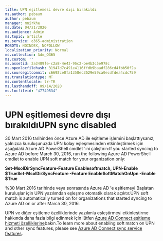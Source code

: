 ```yaml
---
title: UPN eşitlemesi devre dışı bırakıldı
ms.author: pebaum
author: pebaum
manager: mnirkhe
ms.date: 04/21/2020
ms.audience: Admin
ms.topic: article
ms.service: o365-administration
ROBOTS: NOINDEX, NOFOLLOW
localization_priority: Normal
ms.collection: Adm_O365
ms.custom: ''
ms.assetid: 2a3489fe-c2a8-4e43-96c2-be4b3c5e978c
ms.openlocfilehash: 31947d7c491e4116ffdb9baadf286cd4fbb50f2a
ms.sourcegitcommit: c6692ce0fa1358ec3529e59ca0ecdfdea4cdc759
ms.translationtype: MT
ms.contentlocale: tr-TR
ms.lasthandoff: 09/14/2020
ms.locfileid: "47749534"
---
```

# <a name="upn-sync-disabled"></a><span data-ttu-id="b2f20-102">UPN eşitlemesi devre dışı bırakıldı</span><span class="sxs-lookup"><span data-stu-id="b2f20-102">UPN sync disabled</span></span>

<span data-ttu-id="b2f20-103">30 Mart 2016 tarihinden önce Azure AD ile eşitleme işlemini başlattıysanız, yalnızca kuruluşunuzda UPN kolay eşleşmesinden etkinleştirmek için aşağıdaki Azure AD PowerShell cmdlet 'ini çalıştırın:</span><span class="sxs-lookup"><span data-stu-id="b2f20-103">If you started syncing to Azure AD before March 30, 2016, run the following Azure AD PowerShell cmdlet to enable UPN soft match for your organization only:</span></span>
  
 <span data-ttu-id="b2f20-104">**Set-MsolDirSyncFeature-Feature Enablesoftmatch, UPN-Enable $True**</span><span class="sxs-lookup"><span data-stu-id="b2f20-104">**Set-MsolDirSyncFeature -Feature EnableSoftMatchOnUpn -Enable $True**</span></span>
  
<span data-ttu-id="b2f20-105">%30 Mart 2016 tarihinde veya sonrasında Azure AD 'e eşitlemeyi Başlatan kuruluşlar için UPN yazılımdan eşleşme otomatik olarak açıktır.</span><span class="sxs-lookup"><span data-stu-id="b2f20-105">UPN soft match is automatically turned on for organizations that started syncing to Azure AD on or after March 30, 2016.</span></span>
  
<span data-ttu-id="b2f20-106">UPN ve diğer eşitleme özelliklerinde yazılımla eşleştirmeyi etkinleştirme hakkında daha fazla bilgi edinmek için lütfen [Azure AD Connect eşitleme hizmeti özelliklerine](https://docs.microsoft.com/azure/active-directory/connect/active-directory-aadconnectsyncservice-features)bakın.</span><span class="sxs-lookup"><span data-stu-id="b2f20-106">To learn more about enabling soft match on UPN and other sync features, please see [Azure AD Connect sync service features](https://docs.microsoft.com/azure/active-directory/connect/active-directory-aadconnectsyncservice-features).</span></span>
  

